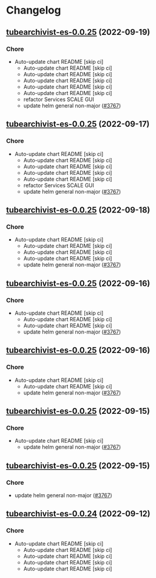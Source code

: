 # Changelog



## [tubearchivist-es-0.0.25](https://github.com/truecharts/charts/compare/tubearchivist-es-0.0.24...tubearchivist-es-0.0.25) (2022-09-19)

### Chore

- Auto-update chart README [skip ci]
  - Auto-update chart README [skip ci]
  - Auto-update chart README [skip ci]
  - Auto-update chart README [skip ci]
  - Auto-update chart README [skip ci]
  - Auto-update chart README [skip ci]
  - refactor Services SCALE GUI
  - update helm general non-major ([#3767](https://github.com/truecharts/charts/issues/3767))




## [tubearchivist-es-0.0.25](https://github.com/truecharts/charts/compare/tubearchivist-es-0.0.24...tubearchivist-es-0.0.25) (2022-09-17)

### Chore

- Auto-update chart README [skip ci]
  - Auto-update chart README [skip ci]
  - Auto-update chart README [skip ci]
  - Auto-update chart README [skip ci]
  - Auto-update chart README [skip ci]
  - refactor Services SCALE GUI
  - update helm general non-major ([#3767](https://github.com/truecharts/charts/issues/3767))




## [tubearchivist-es-0.0.25](https://github.com/truecharts/charts/compare/tubearchivist-es-0.0.24...tubearchivist-es-0.0.25) (2022-09-18)

### Chore

- Auto-update chart README [skip ci]
  - Auto-update chart README [skip ci]
  - Auto-update chart README [skip ci]
  - Auto-update chart README [skip ci]
  - update helm general non-major ([#3767](https://github.com/truecharts/charts/issues/3767))




## [tubearchivist-es-0.0.25](https://github.com/truecharts/charts/compare/tubearchivist-es-0.0.24...tubearchivist-es-0.0.25) (2022-09-16)

### Chore

- Auto-update chart README [skip ci]
  - Auto-update chart README [skip ci]
  - Auto-update chart README [skip ci]
  - update helm general non-major ([#3767](https://github.com/truecharts/charts/issues/3767))




## [tubearchivist-es-0.0.25](https://github.com/truecharts/charts/compare/tubearchivist-es-0.0.24...tubearchivist-es-0.0.25) (2022-09-16)

### Chore

- Auto-update chart README [skip ci]
  - Auto-update chart README [skip ci]
  - update helm general non-major ([#3767](https://github.com/truecharts/charts/issues/3767))




## [tubearchivist-es-0.0.25](https://github.com/truecharts/charts/compare/tubearchivist-es-0.0.24...tubearchivist-es-0.0.25) (2022-09-15)

### Chore

- Auto-update chart README [skip ci]
  - update helm general non-major ([#3767](https://github.com/truecharts/charts/issues/3767))




## [tubearchivist-es-0.0.25](https://github.com/truecharts/charts/compare/tubearchivist-es-0.0.24...tubearchivist-es-0.0.25) (2022-09-15)

### Chore

- update helm general non-major ([#3767](https://github.com/truecharts/charts/issues/3767))




## [tubearchivist-es-0.0.24](https://github.com/truecharts/charts/compare/tubearchivist-es-0.0.23...tubearchivist-es-0.0.24) (2022-09-12)

### Chore

- Auto-update chart README [skip ci]
  - Auto-update chart README [skip ci]
  - Auto-update chart README [skip ci]
  - Auto-update chart README [skip ci]
  - Auto-update chart README [skip ci]
